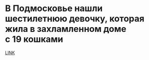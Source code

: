 # В Подмосковье нашли шестилетнюю девочку, которая жила в захламленном доме с 19 кошками



[LINK](https://varlamov.ru/4220972.html)